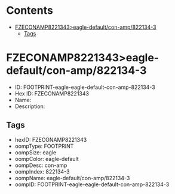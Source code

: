 



Contents
========

* [FZECONAMP8221343>eagle-default/con-amp/822134-3](#fzeconamp8221343eagle-defaultcon-amp822134-3)
	* [Tags](#tags)

# FZECONAMP8221343>eagle-default/con-amp/822134-3

- ID: FOOTPRINT-eagle-eagle-default-con-amp-822134-3
- Hex ID: FZECONAMP8221343
- Name: 
- Description: 

## Tags

- hexID: FZECONAMP8221343
- oompType: FOOTPRINT
- oompSize: eagle
- oompColor: eagle-default
- oompDesc: con-amp
- oompIndex: 822134-3
- oompName: eagle-default/con-amp/822134-3
- oompID: FOOTPRINT-eagle-eagle-default-con-amp-822134-3
